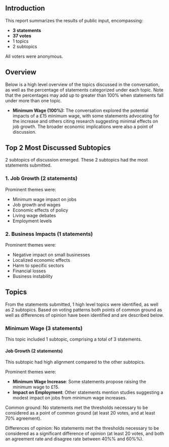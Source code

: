 

## Introduction
This report summarizes the results of public input, encompassing:
 * __3 statements__
 * __37 votes__
 * 1 topics
 * 2 subtopics

All voters were anonymous.


## Overview
Below is a high level overview of the topics discussed in the conversation, as well as the percentage of statements categorized under each topic. Note that the percentages may add up to greater than 100% when statements fall under more than one topic.

* **Minimum Wage (100%):** The conversation explored the potential impacts of a £15 minimum wage, with some statements advocating for the increase and others citing research suggesting minimal effects on job growth.  The broader economic implications were also a point of discussion.


## Top 2 Most Discussed Subtopics
2 subtopics of discussion emerged. These 2 subtopics had the most statements submitted.

### 1. Job Growth (2 statements)


Prominent themes were:
* Minimum wage impact on jobs
* Job growth and wages
* Economic effects of policy
* Living wage debates
* Employment levels


### 2. Business Impacts (1 statements)


Prominent themes were:
* Negative impact on small businesses
* Localized economic effects
* Harm to specific sectors
* Financial losses
* Business instability



## Topics
From the statements submitted, 1 high level topics were identified, as well as 2 subtopics. Based on voting patterns both points of common ground as well as differences of opinion have been identified and are described below.


### Minimum Wage (3 statements)
This topic included 1 subtopic, comprising a total of 3 statements.

#### Job Growth (2 statements)
This subtopic had high alignment compared to the other subtopics.

Prominent themes were: 
* **Minimum Wage Increase**: Some statements propose raising the minimum wage to £15.
* **Impact on Employment**:  Other statements mention studies suggesting a modest impact on jobs from minimum wage increases. 


Common ground: 
No statements met the thresholds necessary to be considered as a point of common ground (at least 20 votes, and at least 70% agreement).

Differences of opinion: 
No statements met the thresholds necessary to be considered as a significant difference of opinion (at least 20 votes, and both an agreement rate and disagree rate between 40%% and 60%%).